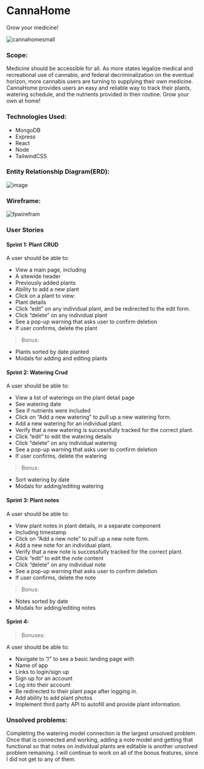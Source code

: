 # CannaHome
Grow your medicine!

![cannahomesmall](https://media.git.generalassemb.ly/user/32534/files/94b60880-8195-11eb-9615-d256948456f7)

### Scope: 
Medicine should be accessible for all. As more states legalize medical and recreational use of cannabis, and federal decriminalization on the eventual horizon, more cannabis users are turning to supplying their own medicine. CannaHome provides users an easy and reliable way  to track their plants, watering schedule, and the nutrients provided in their routine. Grow your own at home!

### Technologies Used:
* MongoDB
* Express
* React
* Node
* TailwindCSS

### Entity Relationship Diagram(ERD):
![image](https://media.git.generalassemb.ly/user/32534/files/d7b62180-7b80-11eb-9929-8d3bb6a90809)

### Wireframe:
![fpwirefram](https://media.git.generalassemb.ly/user/32534/files/96724180-7b81-11eb-89c9-06190efa2eb2)
### User Stories
#### Sprint 1: Plant CRUD
A user should be able to:
* View a main page, including
* A sitewide header
* Previously added plants
* Ability to add a new plant
* Click on a plant to view:
* Plant details
* Click “edit” on any individual plant, and be redirected to the edit form.
* Click “delete” on any individual plant
* See a pop-up warning that asks user to confirm deletion
* If user confirms, delete the plant
> Bonus: 
* Plants sorted by date planted
* Modals for adding and editing plants

#### Sprint 2: Watering Crud
A user should be able to:
* View a list of waterings on the plant detail page
* See watering date
* See if nutrients were included
* Click on “Add a new watering” to pull up a new watering form.
* Add a new watering for an individual plant.
* Verify that a new watering is successfully tracked for the correct plant.
* Click “edit” to edit the watering details
* Click “delete” on any individual watering
* See a pop-up warning that asks user to confirm deletion
* If user confirms, delete the watering
> Bonus: 
* Sort watering by date
* Modals for adding/editing watering

#### Sprint 3: Plant notes
A user should be able to:
* View plant notes in plant details, in a separate component
* Including timestamp
* Click on “Add a new note” to pull up a new note form.
* Add a new note for an individual plant.
* Verify that a new note is successfully tracked for the correct plant.
* Click “edit” to edit the note content
* Click “delete” on any individual note
* See a pop-up warning that asks user to confirm deletion
* If user confirms, delete the note
> Bonus:
* Notes sorted by date
* Modals for adding/editing notes

#### Sprint 4: 
> Bonuses: 


A user should be able to:
* Navigate to “/” to see a basic landing page with 
* Name of app
* Links to login/sign up
* Sign up for an account
* Log into their account
* Be redirected to their plant page after logging in. 
* Add ability to add plant photos
* Implement third party API to autofill and provide plant information. 

### Unsolved problems:
Completing the watering model connection is the largest unsolved problem. Once that is connected and working, adding a note model and getting that functional so that notes on individual plants are editable is another unsolved problem remaining. I will continue to work on all of the bonus features, since I did not get to any of them.
